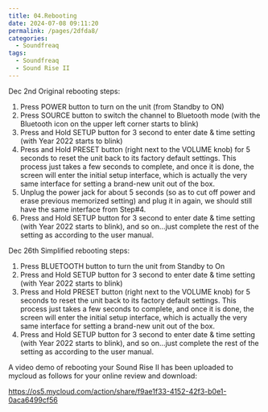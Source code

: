 ```yaml
---
title: 04.Rebooting
date: 2024-07-08 09:11:20
permalink: /pages/2dfda8/
categories: 
  - Soundfreaq
tags: 
  - Soundfreaq
  - Sound Rise II
---
```

Dec 2nd Original rebooting steps:

1. Press POWER button to turn on the unit (from Standby to ON)
2. Press SOURCE button to switch the channel to Bluetooth mode (with the Bluetooth icon on the upper left corner starts to blink)
3. Press and Hold SETUP button for 3 second to enter date & time setting (with Year 2022 starts to blink)
4. Press and Hold PRESET button (right next to the VOLUME knob) for 5 seconds to reset the unit back to its factory default settings. This process just takes a few seconds to complete, and once it is done, the screen will enter the initial setup interface, which is actually the very same interface for setting a brand-new unit out of the box.
5. Unplug the power jack for about 5 seconds (so as to cut off power and erase previous memorized setting) and plug it in again, we should still have the same interface from Step#4.
6. Press and Hold SETUP button for 3 second to enter date & time setting (with Year 2022 starts to blink), and so on…just complete the rest of the setting as according to the user manual.

Dec 26th Simplified rebooting steps:

1. Press BLUETOOTH button to turn the unit from Standby to On
2. Press and Hold SETUP button for 3 second to enter date & time setting (with Year 2022 starts to blink)
3. Press and Hold PRESET button (right next to the VOLUME knob) for 5 seconds to reset the unit back to its factory default settings. This process just takes a few seconds to complete, and once it is done, the screen will enter the initial setup interface, which is actually the very same interface for setting a brand-new unit out of the box.
4. Press and Hold SETUP button for 3 second to enter date & time setting (with Year 2022 starts to blink), and so on…just complete the rest of the setting as according to the user manual.

A video demo of rebooting your Sound Rise II has been uploaded to mycloud as follows for your online review and download:

https://os5.mycloud.com/action/share/f9ae1f33-4152-42f3-b0e1-0aca6499cf56
